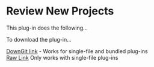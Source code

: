 # Review New Projects

This plug-in does the following...

To download the plug-in...

[DownGit link](https://downgit.github.io/#/home?url=https://github.com/omni-biscuit/test/tree/main/OF-Date%20Controls.omnifocusjs) - Works for single-file and bundled plug-ins  
[Raw Link](https://raw.githubusercontent.com/omni-biscuit/test/main/OF-Review%20New%20Projects.omnifocusjs) Only works with single-file plug-ins
